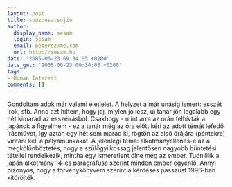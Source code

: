 ```yaml
---
layout: post
title: souzousatsujin
author:
  display_name: sesam
  login: sesam
  email: petersz@me.com
  url: http://sesam.hu
date: '2005-06-23 09:34:05 +0200'
date_gmt: '2005-06-23 00:34:05 +0200'
tags:
- Human Interest
comments: []
---
```


Gondoltam adok már valami életjelet. A helyzet a már unásig ismert: esszét írok, stb. Anno azt hittem, hogy jaj, miylen jó lesz, új tanár jön legalább egy hét kimarad az esszéírásból. Csakhogy - mint arra az órán felhívták a japánok a figyelmem - ez a tanár még az óra előtt kéri az adott témát lefedő írásművet, így aztán egy hét sem marad ki, rögtön az első órájára (péntekre) virítani kell a pályamunkákat. A jelenlegi téma: alkotmányellenes-e az a megkölünböztetés, hogy a szülőgyilkosság jelentősen nagyobb büntetési tétellel rendelkezik, mintha egy ismeretlent ölne meg az ember. Tudniillik a japán alkotmány 14-es paragrafusa szerint minden ember egyenlő. Annyi bizonyos, hogy a törvénykönyvem szerint a kérdéses passzust 1996-ban kitörölték.
